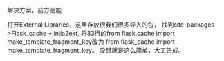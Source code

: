 解决方案，前方高能

打开External Libraries，这里存放很我们很多导入的包，
找到site-packages->Flask_cache->jinjia2ext,
将33行的from flask.cache import make_template_fragment_key改为
from flask_cache import make_template_fragment_key。
没错就是这么简单，大工告成。
